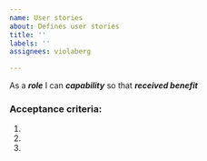 ```yaml
---
name: User stories
about: Defines user stories
title: ''
labels: ''
assignees: violaberg

---
```


As a ***role*** I can ***capability*** so that ***received benefit***

### Acceptance criteria:

1.

2.

3.
